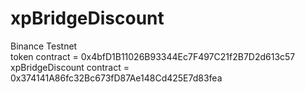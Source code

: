 # xpBridgeDiscount

Binance Testnet <br />
token contract = 0x4bfD1B11026B93344Ec7F497C21f2B7D2d613c57 <br />
xpBridgeDiscount contract = 0x374141A86fc32Bc673fD87Ae148Cd425E7d83fea
